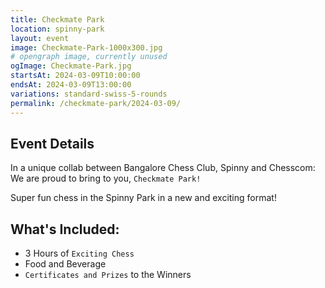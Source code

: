 ```yaml
---
title: Checkmate Park
location: spinny-park
layout: event
image: Checkmate-Park-1000x300.jpg
# opengraph image, currently unused
ogImage: Checkmate-Park.jpg
startsAt: 2024-03-09T10:00:00
endsAt: 2024-03-09T13:00:00
variations: standard-swiss-5-rounds
permalink: /checkmate-park/2024-03-09/
---
```

## Event Details

In a unique collab between Bangalore Chess Club, Spinny and Chesscom: We are
proud to bring to you, `Checkmate
Park!`

Super fun chess in the Spinny Park in a new and exciting format!

## What's Included:

- 3 Hours of `Exciting Chess`
- Food and Beverage
- `Certificates and Prizes` to the Winners